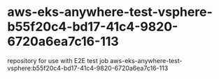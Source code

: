 # aws-eks-anywhere-test-vsphere-b55f20c4-bd17-41c4-9820-6720a6ea7c16-113
repository for use with E2E test job aws-eks-anywhere-test-vsphere:b55f20c4-bd17-41c4-9820-6720a6ea7c16-113
